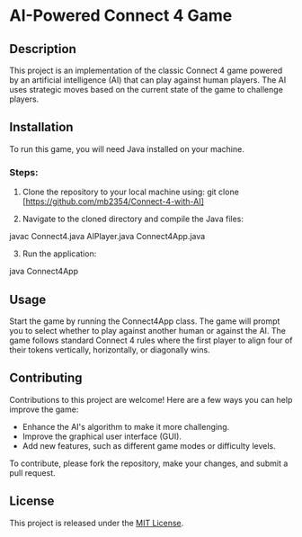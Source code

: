 # AI-Powered Connect 4 Game

## Description
This project is an implementation of the classic Connect 4 game powered by an artificial intelligence (AI) that can play against human players. The AI uses strategic moves based on the current state of the game to challenge players.

## Installation
To run this game, you will need Java installed on your machine.

### Steps:
1. Clone the repository to your local machine using: 
   git clone [https://github.com/mb2354/Connect-4-with-AI]

2. Navigate to the cloned directory and compile the Java files: 

  javac Connect4.java AIPlayer.java Connect4App.java

3. Run the application:

java Connect4App

## Usage
Start the game by running the Connect4App class. The game will prompt you to select whether to play against another human or against the AI. The game follows standard Connect 4 rules where the first player to align four of their tokens vertically, horizontally, or diagonally wins.

## Contributing
Contributions to this project are welcome! Here are a few ways you can help improve the game:
- Enhance the AI's algorithm to make it more challenging.
- Improve the graphical user interface (GUI).
- Add new features, such as different game modes or difficulty levels.

To contribute, please fork the repository, make your changes, and submit a pull request.

## License
This project is released under the [MIT License](LICENSE.md).



